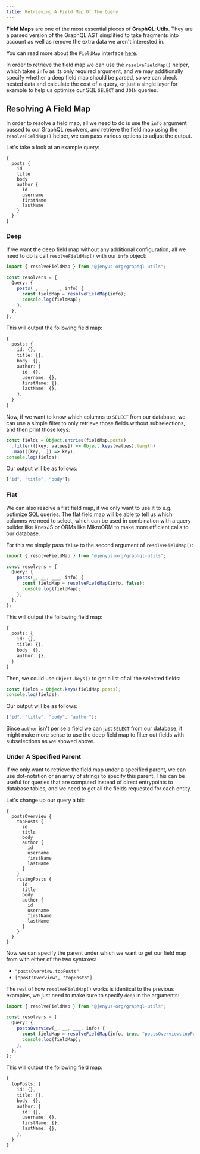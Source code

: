 ```yaml
---
title: Retrieving A Field Map Of The Query
---
```


**Field Maps** are one of the most essential pieces of **GraphQL-Utils**. They are a parsed version of the GraphQL AST simplified to take fragments into account as well as remove the extra data we aren't interested in.

You can read more about the `FieldMap` interface [here](../reference/field-map.md).

In order to retrieve the field map we can use the `resolveFieldMap()` helper, which takes `info` as its only required argument, and we may additionally specify whether a deep field map should be parsed, so we can check nested data and calculate the cost of a query, or just a single layer for example to help us optimize our SQL `SELECT` and `JOIN` queries.

## Resolving A Field Map

In order to resolve a field map, all we need to do is use the `info` argument passed to our GraphQL resolvers, and retrieve the field map using the `resolveFieldMap()` helper, we can pass various options to adjust the output.

Let's take a look at an example query:

```gql
{
  posts {
    id
    title
    body
    author {
      id
      username
      firstName
      lastName
    }
  }
}
```

### Deep

If we want the deep field map without any additional configuration, all we need to do is call `resolveFieldMap()` with our `info` object:

```ts
import { resolveFieldMap } from "@jenyus-org/graphql-utils";

const resolvers = {
  Query: {
    posts(_, __, ___, info) {
      const fieldMap = resolveFieldMap(info);
      console.log(fieldMap);
    },
  },
};
```

This will output the following field map:

```ts
{
  posts: {
    id: {},
    title: {},
    body: {},
    author: {
      id: {},
      username: {},
      firstName: {},
      lastName: {},
    },
  }
}
```

Now, if we want to know which columns to `SELECT` from our database, we can use a simple filter to only retrieve those fields without subselections, and then print those keys:

```ts
const fields = Object.entries(fieldMap.posts)
  .filter(([key, values]) => Object.keys(values).length)
  .map(([key, _]) => key);
console.log(fields);
```

Our output will be as follows:

```ts
["id", "title", "body"];
```

### Flat

We can also resolve a flat field map, if we only want to use it to e.g. optimize SQL queries. The flat field map will be able to tell us which columns we need to select, which can be used in combination with a query builder like KnexJS or ORMs like MikroORM to make more efficient calls to our database.

For this we simply pass `false` to the second argument of `resolveFieldMap()`:

```ts
import { resolveFieldMap } from "@jenyus-org/graphql-utils";

const resolvers = {
  Query: {
    posts(_, __, ___, info) {
      const fieldMap = resolveFieldMap(info, false);
      console.log(fieldMap);
    },
  },
};
```

This will output the following field map:

```ts
{
  posts: {
    id: {},
    title: {},
    body: {},
    author: {},
  }
}
```

Then, we could use `Object.keys()` to get a list of all the selected fields:

```ts
const fields = Object.keys(fieldMap.posts);
console.log(fields);
```

Our output will be as follows:

```ts
["id", "title", "body", "author"];
```

Since `author` isn't per se a field we can just `SELECT` from our database, it might make more sense to use the deep field map to filter out fields with subselections as we showed above.

### Under A Specified Parent

If we only want to retrieve the field map under a specified parent, we can use dot-notation or an array of strings to specify this parent. This can be useful for queries that are computed instead of direct entrypoints to database tables, and we need to get all the fields requested for each entity.

Let's change up our query a bit:

```gql
{
  postsOverview {
    topPosts {
      id
      title
      body
      author {
        id
        username
        firstName
        lastName
      }
    }
    risingPosts {
      id
      title
      body
      author {
        id
        username
        firstName
        lastName
      }
    }
  }
}
```

Now we can specify the parent under which we want to get our field map from with either of the two syntaxes:

 - `"postsOverview.topPosts"`
 - `["postsOverview", "topPosts"]`

The rest of how `resolveFieldMap()` works is identical to the previous examples, we just need to make sure to specify `deep` in the arguments:

```ts
import { resolveFieldMap } from "@jenyus-org/graphql-utils";

const resolvers = {
  Query: {
    postsOverview(_, __, ___, info) {
      const fieldMap = resolveFieldMap(info, true, "postsOverview.topPosts");
      console.log(fieldMap);
    },
  },
};
```

This will output the following field map:

```ts
{
  topPosts: {
    id: {},
    title: {},
    body: {},
    author: {
      id: {},
      username: {},
      firstName: {},
      lastName: {},
    },
  }
}
```
